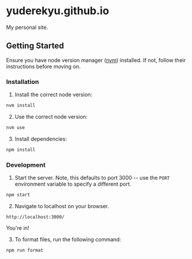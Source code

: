 # yuderekyu.github.io

My personal site.

## Getting Started

Ensure you have node version manager ([nvm](https://github.com/nvm-sh/nvm)) installed. If not, follow their instructions before moving on.

### Installation

1. Install the correct node version:

```sh
nvm install
```

2. Use the correct node version:

```sh
nvm use
```

3. Install dependencies:

```sh
npm install
```

### Development

1. Start the server. Note, this defaults to port 3000 -- use the `PORT` environment variable to specify a different port.

```sh
npm start
```

2. Navigate to localhost on your browser.

```
http://localhost:3000/
```

You're in!

3. To format files, run the following command:

```sh
npm run format
```
